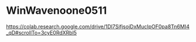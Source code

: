 # WinWavenoone0511

https://colab.research.google.com/drive/1Dl7SifjsojDxMucIpOF0pa8Tn6MI4_qD#scrollTo=3cyE0RdXRbl5
